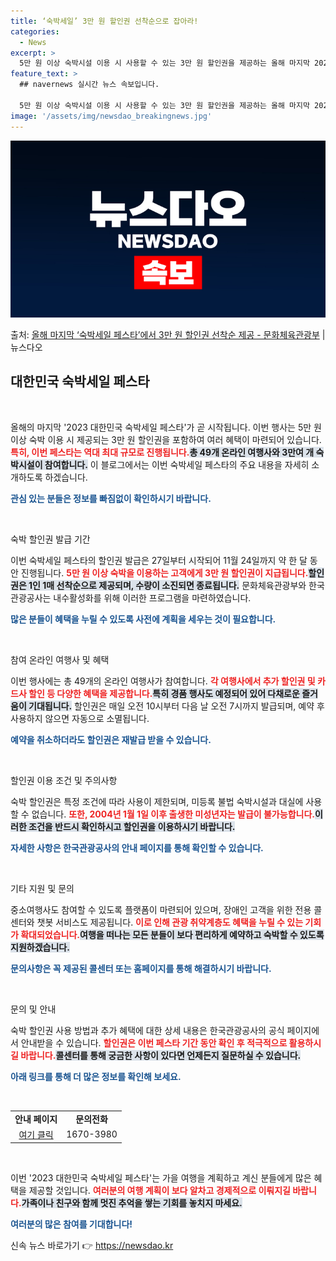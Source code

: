 ```yaml
---
title: ‘숙박세일’ 3만 원 할인권 선착순으로 잡아라!
categories:
  - News
excerpt: >
  5만 원 이상 숙박시설 이용 시 사용할 수 있는 3만 원 할인권을 제공하는 올해 마지막 2023 대한민국 숙…
feature_text: >
  ## navernews 실시간 뉴스 속보입니다.

  5만 원 이상 숙박시설 이용 시 사용할 수 있는 3만 원 할인권을 제공하는 올해 마지막 2023 대한민국 숙…
image: '/assets/img/newsdao_breakingnews.jpg'
---
```


![뉴스다오 속보](/assets/img/newsdao_breakingnews.jpg)

<p>출처: <a href="https://newsdao.kr/2291" rel="dofollow">올해 마지막 ‘숙박세일 페스타’에서 3만 원 할인권 선착순 제공 - 문화체육관광부</a> | 뉴스다오</p>

<h2 data-ke-size="size26">대한민국 숙박세일 페스타</h2>

<p data-ke-size="size16">&nbsp;</p>

올해의 마지막 '2023 대한민국 숙박세일 페스타'가 곧 시작됩니다. 이번 행사는 5만 원 이상 숙박 이용 시 제공되는 3만 원 할인권을 포함하여 여러 혜택이 마련되어 있습니다. <b><span style="color: #ee2323;">특히, 이번 페스타는 역대 최대 규모로 진행됩니다.</span></b><b><span style="background-color: #21538527;">총 49개 온라인 여행사와 3만여 개 숙박시설이 참여합니다.</span></b> 이 블로그에서는 이번 숙박세일 페스타의 주요 내용을 자세히 소개하도록 하겠습니다. 

<b><span style="color: #1a5490;">관심 있는 분들은 정보를 빠짐없이 확인하시기 바랍니다.</span></b>

<p data-ke-size="size16">&nbsp;</p>

숙박 할인권 발급 기간

이번 숙박세일 페스타의 할인권 발급은 27일부터 시작되어 11월 24일까지 약 한 달 동안 진행됩니다. <b><span style="color: #ee2323;">5만 원 이상 숙박을 이용하는 고객에게 3만 원 할인권이 지급됩니다.</span></b><b><span style="background-color: #21538527;">할인권은 1인 1매 선착순으로 제공되며, 수량이 소진되면 종료됩니다.</span></b> 문화체육관광부와 한국관광공사는 내수활성화를 위해 이러한 프로그램을 마련하였습니다. 

<b><span style="color: #1a5490;">많은 분들이 혜택을 누릴 수 있도록 사전에 계획을 세우는 것이 필요합니다.</span></b>

<p data-ke-size="size16">&nbsp;</p>

참여 온라인 여행사 및 혜택

이번 행사에는 총 49개의 온라인 여행사가 참여합니다. <b><span style="color: #ee2323;">각 여행사에서 추가 할인권 및 카드사 할인 등 다양한 혜택을 제공합니다.</span></b><b><span style="background-color: #21538527;">특히 경품 행사도 예정되어 있어 다채로운 즐거움이 기대됩니다.</span></b> 할인권은 매일 오전 10시부터 다음 날 오전 7시까지 발급되며, 예약 후 사용하지 않으면 자동으로 소멸됩니다.

<b><span style="color: #1a5490;">예약을 취소하더라도 할인권은 재발급 받을 수 있습니다.</span></b>

<p data-ke-size="size16">&nbsp;</p>

할인권 이용 조건 및 주의사항

숙박 할인권은 특정 조건에 따라 사용이 제한되며, 미등록 불법 숙박시설과 대실에 사용할 수 없습니다. <b><span style="color: #ee2323;">또한, 2004년 1월 1일 이후 출생한 미성년자는 발급이 불가능합니다.</span></b><b><span style="background-color: #21538527;">이러한 조건을 반드시 확인하시고 할인권을 이용하시기 바랍니다.</span></b>

<b><span style="color: #1a5490;">자세한 사항은 한국관광공사의 안내 페이지를 통해 확인할 수 있습니다.</span></b>

<p data-ke-size="size16">&nbsp;</p>

기타 지원 및 문의

중소여행사도 참여할 수 있도록 플랫폼이 마련되어 있으며, 장애인 고객을 위한 전용 콜센터와 챗봇 서비스도 제공됩니다. <b><span style="color: #ee2323;">이로 인해 관광 취약계층도 혜택을 누릴 수 있는 기회가 확대되었습니다.</span></b><b><span style="background-color: #21538527;">여행을 떠나는 모든 분들이 보다 편리하게 예약하고 숙박할 수 있도록 지원하겠습니다.</span></b>

<b><span style="color: #1a5490;">문의사항은 꼭 제공된 콜센터 또는 홈페이지를 통해 해결하시기 바랍니다.</span></b>

<p data-ke-size="size16">&nbsp;</p>

문의 및 안내

숙박 할인권 사용 방법과 추가 혜택에 대한 상세 내용은 한국관광공사의 공식 페이지에서 안내받을 수 있습니다. <b><span style="color: #ee2323;">할인권은 이번 페스타 기간 동안 확인 후 적극적으로 활용하시길 바랍니다.</span></b><b><span style="background-color: #21538527;">콜센터를 통해 궁금한 사항이 있다면 언제든지 질문하실 수 있습니다.</span></b>

<b><span style="color: #1a5490;">아래 링크를 통해 더 많은 정보를 확인해 보세요.</span></b>

<p data-ke-size="size16">&nbsp;</p>

<table style="width: 100%; border-collapse: collapse;">
  <tr>
    <td style="text-align: center; height: 17px;"><b>안내 페이지</b></td>
    <td style="text-align: center; height: 17px;"><b>문의전화</b></td>
  </tr>
  <tr>
    <td style="text-align: center; height: 17px;"><a href="https://ktostay.visitkorea.or.kr">여기 클릭</a></td>
    <td style="text-align: center; height: 17px;">1670-3980</td>
  </tr>
</table>

<p data-ke-size="size16">&nbsp;</p>

이번 '2023 대한민국 숙박세일 페스타'는 가을 여행을 계획하고 계신 분들에게 많은 혜택을 제공할 것입니다. <b><span style="color: #ee2323;">여러분의 여행 계획이 보다 알차고 경제적으로 이뤄지길 바랍니다.</span></b><b><span style="background-color: #21538527;">가족이나 친구와 함께 멋진 추억을 쌓는 기회를 놓치지 마세요.</span></b> 

<b><span style="color: #1a5490;">여러분의 많은 참여를 기대합니다!</span></b> 

신속 뉴스 바로가기 👉 <a href="https://newsdao.kr" rel="dofollow">https://newsdao.kr</a>


